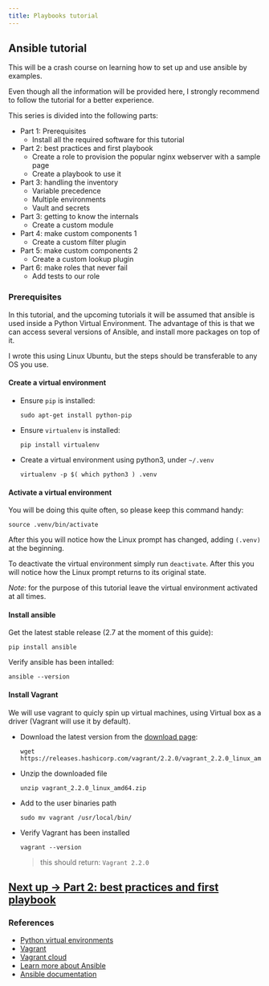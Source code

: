 ```yaml
---
title: Playbooks tutorial
---
```

## Ansible tutorial

This will be a crash course on learning how to set up and use ansible by examples. 

Even though all the information will be provided here, I strongly recommend to follow the tutorial for a better experience. 

This series is divided into the following parts:

* Part 1: Prerequisites
    * Install all the required software for this tutorial
* Part 2: best practices and first playbook
    * Create a role to provision the popular nginx webserver with a sample page
    * Create a playbook to use it
* Part 3: handling the inventory
    * Variable precedence
    * Multiple environments
    * Vault and secrets
* Part 3: getting to know the internals
    * Create a custom module
* Part 4: make custom components 1
    * Create a custom filter plugin
* Part 5: make custom components 2
    * Create a custom lookup plugin
* Part 6: make roles that never fail
    * Add tests to our role


### Prerequisites

In this tutorial, and the upcoming tutorials it will be assumed that ansible is used inside a Python Virtual Environment. The advantage of this is that we can access several versions of Ansible, and install more packages on top of it.

I wrote this using Linux Ubuntu, but the steps should be transferable to any OS you use.

#### Create a virtual environment

* Ensure `pip` is installed:
    ```
    sudo apt-get install python-pip
    ```
* Ensure `virtualenv` is installed:
    ```
    pip install virtualenv
    ```
* Create a virtual environment using python3, under `~/.venv`
    ```
    virtualenv -p $( which python3 ) .venv
    ```

#### Activate a virtual environment

You will be doing this quite often, so please keep this command handy:
```
source .venv/bin/activate
```
After this you will notice how the Linux prompt has changed, adding `(.venv)` at the beginning. 

To deactivate the virtual environment simply run `deactivate`. After this you will notice how the Linux prompt returns to its original state. 

*Note*: for the purpose of this tutorial leave the virtual environment activated at all times. 


#### Install ansible

Get the latest stable release (2.7 at the moment of this guide):
```
pip install ansible
```

Verify ansible has been intalled:
```
ansible --version
```

#### Install Vagrant

We will use vagrant to quicly spin up virtual machines, using Virtual box as a driver (Vagrant will use it by default).

* Download the latest version from the [download page](https://releases.hashicorp.com/vagrant/):
    ```
    wget https://releases.hashicorp.com/vagrant/2.2.0/vagrant_2.2.0_linux_amd64.zip
    ```
* Unzip the downloaded file
    ```
    unzip vagrant_2.2.0_linux_amd64.zip
    ```
* Add to the user binaries path
    ```
    sudo mv vagrant /usr/local/bin/
    ```
* Verify Vagrant has been installed
    ```
    vagrant --version
    ```
    > this should return: `Vagrant 2.2.0`


## [Next up -> Part 2: best practices and first playbook](#)

### References
- [Python virtual environments](https://docs.python-guide.org/dev/virtualenvs/)
- [Vagrant](https://www.vagrantup.com/)
- [Vagrant cloud](https://app.vagrantup.com/boxes/search)
- [Learn more about Ansible](https://www.ansible.com/how-ansible-works/)
- [Ansible documentation](http://docs.ansible.com/)
